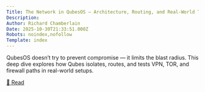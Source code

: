 ```yaml
---
Title: The Network in QubesOS – Architecture, Routing, and Real-World Tests
Description: 
Author: Richard Chamberlain
Date: 2025-10-30T21:33:51.000Z
Robots: noindex,nofollow
Template: index
---
```

<p>QubesOS doesn’t try to prevent compromise — it limits the blast radius. This deep dive explores how Qubes isolates, routes, and tests VPN, TOR, and firewall paths in real-world setups. </p>

<p><a href="https://richard-sebos.github.io/sebostechnology/posts/Qubes-Network/" rel="noopener noreferrer">🔗 Read</a></p>

